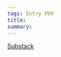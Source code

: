 ```yaml
---
tags: Entry POV
title: 
summary: 
---
```

[Substack](https://draculadaily.substack.com/p/dracula-october-29-708)
